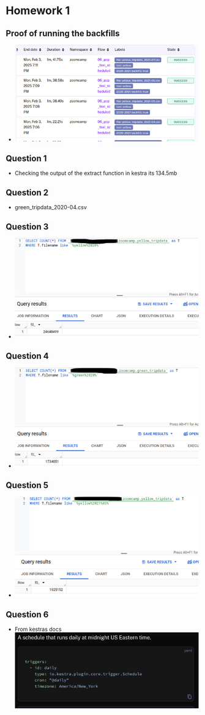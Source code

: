 # Homework 1

## Proof of running the backfills
 - ![alt text](image.png) 

## Question 1
 - Checking the output of the extract function in kestra its 134.5mb

## Question 2
 - green_tripdata_2020-04.csv

## Question 3
 - ![alt text](image-1.png)

## Question 4
 - ![alt text](image-2.png)

## Question 5
 - ![alt text](image-3.png)

## Question 6
 - From kestras docs 
 ![alt text](image-4.png)
